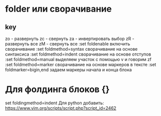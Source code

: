 # folder или сворачивание

## key
zo - развернуть
zc - свернуть
za - инвертировать выбор
zR - развернуть все
zM - свернуть все
:set foldenable           включить свoрачивание
:set foldmethod=syntax    сворачивание на основе синтаксиса
:set foldmethod=indent    сворачивание на основе отступов
:set foldmethod=manual    выделяем участок с помощью v и говорим zf
:set foldmethod=marker    сворачивание на основе маркеров в тексте
:set foldmarker=bigin,end задаем маркеры начала и конца блока

# Для фолдинга блоков {}  
set foldingmethod=indent 
Для python добавить:
https://www.vim.org/scripts/script.php?script_id=2462
